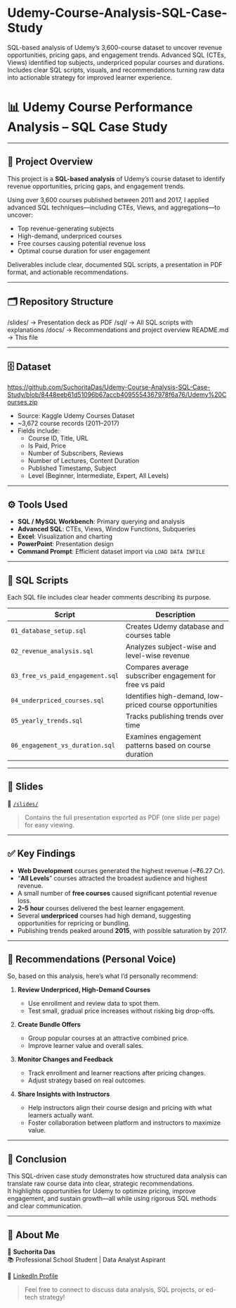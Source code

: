 # Udemy-Course-Analysis-SQL-Case-Study
SQL-based analysis of Udemy’s 3,600-course dataset to uncover revenue opportunities, pricing gaps, and engagement trends. Advanced SQL (CTEs, Views) identified top subjects, underpriced popular courses and durations. Includes clear SQL scripts, visuals, and recommendations turning raw data into actionable strategy for improved learner experience.
# 📊 Udemy Course Performance Analysis – SQL Case Study



---

## 📌 Project Overview

This project is a **SQL-based analysis** of Udemy’s course dataset to identify revenue opportunities, pricing gaps, and engagement trends.  

Using over 3,600 courses published between 2011 and 2017, I applied advanced SQL techniques—including CTEs, Views, and aggregations—to uncover:  
- Top revenue-generating subjects
- High-demand, underpriced courses
- Free courses causing potential revenue loss
- Optimal course duration for user engagement

Deliverables include clear, documented SQL scripts, a presentation in PDF format, and actionable recommendations.  

---

## 🗂️ Repository Structure
/slides/ -> Presentation deck as PDF
/sql/ -> All SQL scripts with explanations
/docs/ -> Recommendations and project overview
README.md -> This file


---

## 🗄️ Dataset
https://github.com/SuchoritaDas/Udemy-Course-Analysis-SQL-Case-Study/blob/8448eeb61d51096b67accb4095554367978f6a76/Udemy%20Courses.zip
- Source: Kaggle Udemy Courses Dataset
- ~3,672 course records (2011–2017)
- Fields include:
  - Course ID, Title, URL
  - Is Paid, Price
  - Number of Subscribers, Reviews
  - Number of Lectures, Content Duration
  - Published Timestamp, Subject
  - Level (Beginner, Intermediate, Expert, All Levels)

---

## ⚙️ Tools Used

- **SQL / MySQL Workbench**: Primary querying and analysis
- **Advanced SQL**: CTEs, Views, Window Functions, Subqueries
- **Excel**: Visualization and charting
- **PowerPoint**: Presentation design
- **Command Prompt**: Efficient dataset import via `LOAD DATA INFILE`

---

## 📜 SQL Scripts

Each SQL file includes clear header comments describing its purpose.

| Script                          | Description                                               |
|---------------------------------|-----------------------------------------------------------|
| `01_database_setup.sql`         | Creates Udemy database and courses table                  |
| `02_revenue_analysis.sql`       | Analyzes subject-wise and level-wise revenue              |
| `03_free_vs_paid_engagement.sql`| Compares average subscriber engagement for free vs paid   |
| `04_underpriced_courses.sql`    | Identifies high-demand, low-priced course opportunities   |
| `05_yearly_trends.sql`          | Tracks publishing trends over time                        |
| `06_engagement_vs_duration.sql` | Examines engagement patterns based on course duration     |

---

## 📑 Slides

📂 [`/slides/`](./slides/)

> Contains the full presentation exported as PDF (one slide per page) for easy viewing.  

---

## ✅ Key Findings

- **Web Development** courses generated the highest revenue (~₹6.27 Cr).  
- “**All Levels**” courses attracted the broadest audience and highest revenue.  
- A small number of **free courses** caused significant potential revenue loss.  
- **2–5 hour** courses delivered the best learner engagement.  
- Several **underpriced** courses had high demand, suggesting opportunities for repricing or bundling.  
- Publishing trends peaked around **2015**, with possible saturation by 2017.

---

## 📌 Recommendations (Personal Voice)

So, based on this analysis, here’s what I’d personally recommend:

1. **Review Underpriced, High-Demand Courses**  
   - Use enrollment and review data to spot them.
   - Test small, gradual price increases without risking big drop-offs.

2. **Create Bundle Offers**  
   - Group popular courses at an attractive combined price.
   - Improve learner value and overall sales.

3. **Monitor Changes and Feedback**  
   - Track enrollment and learner reactions after pricing changes.
   - Adjust strategy based on real outcomes.

4. **Share Insights with Instructors**  
   - Help instructors align their course design and pricing with what learners actually want.
   - Foster collaboration between platform and instructors to maximize value.

---

## 🎯 Conclusion

This SQL-driven case study demonstrates how structured data analysis can translate raw course data into clear, strategic recommendations.  
It highlights opportunities for Udemy to optimize pricing, improve engagement, and sustain growth—all while using rigorous SQL methods and clear communication.

---

## 💼 About Me

👤 **Suchorita Das**  
📚 Professional School Student | Data Analyst Aspirant  

💼 [LinkedIn Profile](https://www.linkedin.com/in/suchorita-das)  

> Feel free to connect to discuss data analysis, SQL projects, or ed-tech strategy!



